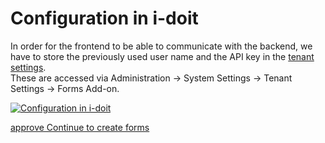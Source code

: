 # Configuration in i-doit

In order for the frontend to be able to communicate with the backend, we have to store the previously used user name and the API key in the [tenant settings](../../system-administration/system-settings/tenantsettings.md).  
These are accessed via Administration → System Settings → Tenant Settings → Forms Add-on.

[![Configuration in i-doit](../../assets/images/en/i-doit-pro-add-ons/forms/configuration-in-i-doit/tenant-conf.png)](../../assets/images/en/i-doit-pro-add-ons/forms/configuration-in-i-doit/tenant-conf.png)

[approve Continue to create forms](./use-forms.md)